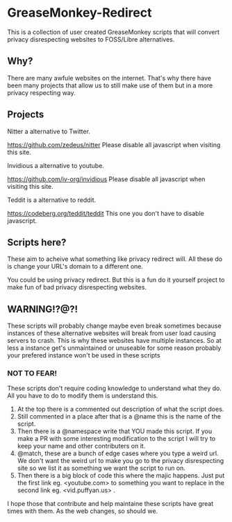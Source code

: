# GreaseMonkey-Redirect

This is a collection of user created GreaseMonkey scripts that will convert privacy disrespecting websites to FOSS/Libre alternatives.

## Why?
There are many awfule websites on the internet. That's why there have been many projects that allow us to still make use of them but in a more privacy respecting way.

## Projects
Nitter a alternative to Twitter.

<https://github.com/zedeus/nitter> Please disable all javascript when visiting this site.

Invidious a alternative to youtube.

<https://github.com/iv-org/invidious>  Please disable all javascript when visiting this site.

Teddit is a alternative to reddit.

<https://codeberg.org/teddit/teddit> This one you don't have to disable javascript.

## Scripts here?
These aim to acheive what something like privacy redirect will. All these do is change your URL's domain to a different one.

You could be using privacy redirect. But this is a fun do it yourself project to make fun of bad privacy disrespecting websites.

## WARNING!?@?!
These scripts will probably change maybe even break sometimes because instances of these alternative websites will break from user load causing servers to crash. This is why these websites have multiple instances. So at less a instance get's unmaintained or unuseable for some reason probably your prefered instance won't be used in these scripts

### NOT TO FEAR!
These scripts don't require coding knowledge to understand what they do. All you have to do to modify them is understand this.

1. At the top there is a commented out description of what the script does.
1. Still commented in a place after that is a @name this is the name of the script.
1. Then there is a @namespace write that YOU made this script. If you make a PR with some interesting modification to the script I will try to keep your name and other contributers on it.
1. @match, these are a bunch of edge cases where you type a weird url. We don't want the weird url to make you go to the privacy disrespecting site so we list it as something we want the script to run on.
1. Then there is a big block of code this where the majic happens. Just put the first link eg. <youtube.com> to something you want to replace in the second link eg. <vid.puffyan.us> .

I hope those that contribute and help maintaine these scripts have great times with them. As the web changes, so should we.
